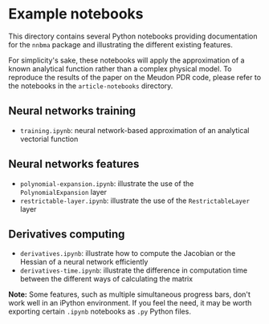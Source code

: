 # Example notebooks

This directory contains several Python notebooks providing documentation for the `nnbma` package and illustrating the different existing features.

For simplicity's sake, these notebooks will apply the approximation of a known analytical function rather than a complex physical model. To reproduce the results of the paper on the Meudon PDR code, please refer to the notebooks in the `article-notebooks` directory.

## Neural networks training

- `training.ipynb`: neural network-based approximation of an analytical vectorial function

## Neural networks features

- `polynomial-expansion.ipynb`: illustrate the use of the `PolynomialExpansion` layer
- `restrictable-layer.ipynb`: illustrate the use of the `RestrictableLayer` layer

## Derivatives computing

- `derivatives.ipynb`: illustrate how to compute the Jacobian or the Hessian of a neural network efficiently
- `derivatives-time.ipynb`: illustrate the difference in computation time between the different ways of calculating the matrix

__Note:__ Some features, such as multiple simultaneous progress bars, don't work well in an iPython environment. If you feel the need, it may be worth exporting certain `.ipynb` notebooks as `.py` Python files.